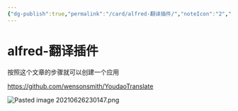 ```yaml
---
{"dg-publish":true,"permalink":"/card/alfred-翻译插件/","noteIcon":"2","created":"2021-06-26T23:00:22+08:00","updated":"2024-04-18T15:31:51+08:00"}
---
```



# alfred-翻译插件

按照这个文章的步骤就可以创建一个应用

https://github.com/wensonsmith/YoudaoTranslate

![Pasted image 20210626230147.png](/img/user/attachs/Pasted%20image%2020210626230147.png)
